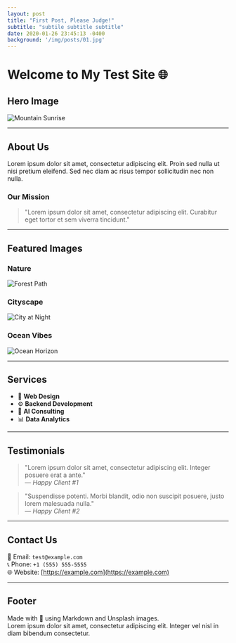```yaml
---
layout: post
title: "First Post, Please Judge!"
subtitle: "subtile subtitle subtitle"
date: 2020-01-26 23:45:13 -0400
background: '/img/posts/01.jpg'
---
```


# Welcome to My Test Site 🌐

## Hero Image

![Mountain Sunrise](https://images.unsplash.com/photo-1506744038136-46273834b3fb?auto=format&fit=crop&w=1200&q=80)

---

## About Us

Lorem ipsum dolor sit amet, consectetur adipiscing elit. Proin sed nulla ut nisi pretium eleifend. Sed nec diam ac risus tempor sollicitudin nec non nulla.

### Our Mission

> "Lorem ipsum dolor sit amet, consectetur adipiscing elit. Curabitur eget tortor et sem viverra tincidunt."

---

## Featured Images

### Nature

![Forest Path](https://images.unsplash.com/photo-1501785888041-af3ef285b470?auto=format&fit=crop&w=800&q=80)

### Cityscape

![City at Night](https://images.unsplash.com/photo-1494526585095-c41746248156?auto=format&fit=crop&w=800&q=80)

### Ocean Vibes

![Ocean Horizon](https://images.unsplash.com/photo-1507525428034-b723cf961d3e?auto=format&fit=crop&w=800&q=80)

---

## Services

- 🌱 **Web Design**
- ⚙️ **Backend Development**
- 🧠 **AI Consulting**
- 📊 **Data Analytics**

---

## Testimonials

> "Lorem ipsum dolor sit amet, consectetur adipiscing elit. Integer posuere erat a ante."  
> — *Happy Client #1*

> "Suspendisse potenti. Morbi blandit, odio non suscipit posuere, justo lorem malesuada nulla."  
> — *Happy Client #2*

---

## Contact Us

📧 Email: `test@example.com`  
📞 Phone: `+1 (555) 555-5555`  
🌐 Website: [https://example.com](https://example.com)

---

## Footer

Made with 💖 using Markdown and Unsplash images.  
Lorem ipsum dolor sit amet, consectetur adipiscing elit. Integer vel nisl in diam bibendum consectetur.

